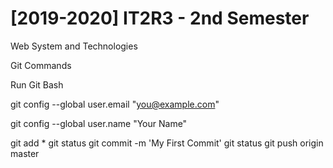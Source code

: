 # [2019-2020] IT2R3 - 2nd Semester
Web System and Technologies

Git Commands

Run Git Bash

git config --global user.email "you@example.com"

git config --global user.name "Your Name"

git add *
git status
git commit -m 'My First Commit'
git status
git push origin master
